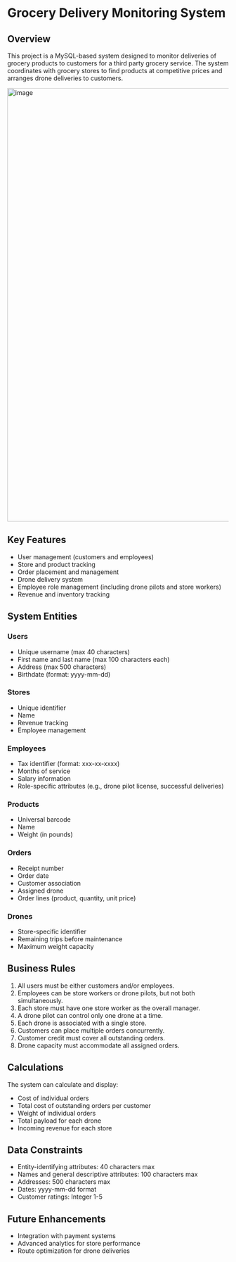 # Grocery Delivery Monitoring System

## Overview

This project is a MySQL-based system designed to monitor deliveries of grocery products to customers for a third party grocery service. The system coordinates with grocery stores to find products at competitive prices and arranges drone deliveries to customers.

<img width="986" alt="image" src="https://github.com/user-attachments/assets/b22f7c6c-cb14-4b97-850a-077eb3a8e741" />


## Key Features

- User management (customers and employees)
- Store and product tracking
- Order placement and management
- Drone delivery system
- Employee role management (including drone pilots and store workers)
- Revenue and inventory tracking

## System Entities

### Users
- Unique username (max 40 characters)
- First name and last name (max 100 characters each)
- Address (max 500 characters)
- Birthdate (format: yyyy-mm-dd)

### Stores
- Unique identifier
- Name
- Revenue tracking
- Employee management

### Employees
- Tax identifier (format: xxx-xx-xxxx)
- Months of service
- Salary information
- Role-specific attributes (e.g., drone pilot license, successful deliveries)

### Products
- Universal barcode
- Name
- Weight (in pounds)

### Orders
- Receipt number
- Order date
- Customer association
- Assigned drone
- Order lines (product, quantity, unit price)

### Drones
- Store-specific identifier
- Remaining trips before maintenance
- Maximum weight capacity

## Business Rules

1. All users must be either customers and/or employees.
2. Employees can be store workers or drone pilots, but not both simultaneously.
3. Each store must have one store worker as the overall manager.
4. A drone pilot can control only one drone at a time.
5. Each drone is associated with a single store.
6. Customers can place multiple orders concurrently.
7. Customer credit must cover all outstanding orders.
8. Drone capacity must accommodate all assigned orders.

## Calculations

The system can calculate and display:
- Cost of individual orders
- Total cost of outstanding orders per customer
- Weight of individual orders
- Total payload for each drone
- Incoming revenue for each store

## Data Constraints

- Entity-identifying attributes: 40 characters max
- Names and general descriptive attributes: 100 characters max
- Addresses: 500 characters max
- Dates: yyyy-mm-dd format
- Customer ratings: Integer 1-5

## Future Enhancements

- Integration with payment systems
- Advanced analytics for store performance
- Route optimization for drone deliveries
